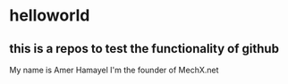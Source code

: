 # helloworld

## this is a repos to test the functionality of github

My name is Amer Hamayel
I'm the founder of MechX.net

